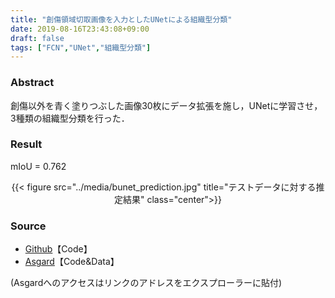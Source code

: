 ```yaml
---
title: "創傷領域切取画像を入力としたUNetによる組織型分類"
date: 2019-08-16T23:43:08+09:00
draft: false
tags: ["FCN","UNet","組織型分類"]
---
```


### **Abstract**
創傷以外を青く塗りつぶした画像30枚にデータ拡張を施し，UNetに学習させ，3種類の組織型分類を行った．


### **Result**
mIoU = 0.762
<center>{{< figure src="../media/bunet_prediction.jpg" title="テストデータに対する推定結果" class="center">}}</center>

### **Source**

- [Github](https://github.com/hrichii/dog_or_cat)【Code】
- [Asgard](<file://///asgard/usr/horiuchi/program/pro_dog_or_cat/dog_or_cat>)【Code&Data】

(Asgardへのアクセスはリンクのアドレスをエクスプローラーに貼付)
